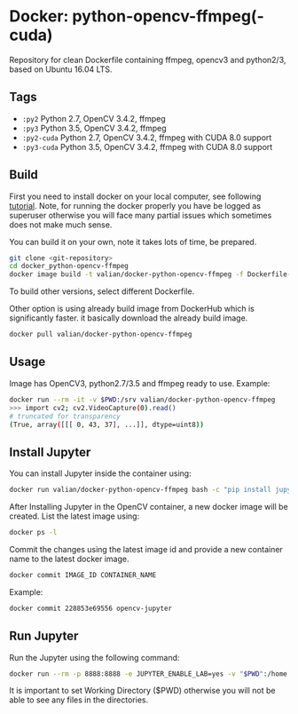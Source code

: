 # Docker: python-opencv-ffmpeg(-cuda)

Repository for clean Dockerfile containing ffmpeg, opencv3 and python2/3, based on Ubuntu 16.04 LTS.

## Tags

* `:py2` Python 2.7, OpenCV 3.4.2, ffmpeg  
* `:py3` Python 3.5, OpenCV 3.4.2, ffmpeg  
* `:py2-cuda` Python 2.7, OpenCV 3.4.2, ffmpeg with CUDA 8.0 support  
* `:py3-cuda` Python 3.5, OpenCV 3.4.2, ffmpeg with CUDA 8.0 support  


## Build

First you need to install docker on your local computer, see following [tutorial](https://docs.docker.com/install/linux/docker-ce/ubuntu/#set-up-the-repository). Note, for running the docker properly you have be logged as superuser otherwise you will face many partial issues which sometimes does not make much sense.

You can build it on your own, note it takes lots of time, be prepared.
``` bash
git clone <git-repository>
cd docker_python-opencv-ffmpeg
docker image build -t valian/docker-python-opencv-ffmpeg -f Dockerfile-py2 .
```
To build other versions, select different Dockerfile.

Other option is using already build image from DockerHub which is significantly faster. it basically download the already build image.
``` bash
docker pull valian/docker-python-opencv-ffmpeg
```

## Usage

Image has OpenCV3, python2.7/3.5 and ffmpeg ready to use. Example:

``` bash
docker run --rm -it -v $PWD:/srv valian/docker-python-opencv-ffmpeg
>>> import cv2; cv2.VideoCapture(0).read()
# truncated for transparency
(True, array([[[ 0, 43, 37], ...]], dtype=uint8))


```
## Install Jupyter

You can install Jupyter inside the container using:

```bash
docker run valian/docker-python-opencv-ffmpeg bash -c "pip install jupyter"
```

After Installing Jupyter in the OpenCV container, a new docker image will be created. List the latest image using:

```bash
docker ps -l
```

Commit the changes using the latest image id and provide a new container name to the latest docker image.

```bash
docker commit IMAGE_ID CONTAINER_NAME
```

Example:

```bash
docker commit 228853e69556 opencv-jupyter
```

## Run Jupyter 

Run the Jupyter using the following command:

```bash
docker run --rm -p 8888:8888 -e JUPYTER_ENABLE_LAB=yes -v "$PWD":/home opencv-jupyter:latest jupyter notebook --ip 0.0.0.0 --allow-root
```

It is important to set Working Directory ($PWD) otherwise you will not be able to see any files in the directories.
